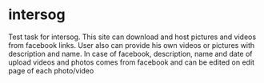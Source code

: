 # intersog
Test task for intersog.
This site can download and host pictures and videos from facebook links. User also can provide his own videos or pictures with description and name. In case of facebook, description, name and date of upload videos and photos comes from facebook and can be edited on edit page of each photo/video
